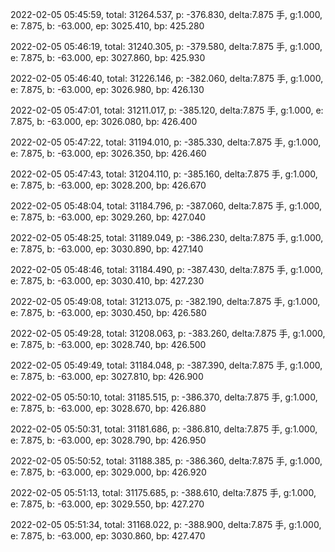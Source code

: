 2022-02-05 05:45:59, total: 31264.537, p: -376.830, delta:7.875 手, g:1.000, e: 7.875, b: -63.000, ep: 3025.410, bp: 425.280

2022-02-05 05:46:19, total: 31240.305, p: -379.580, delta:7.875 手, g:1.000, e: 7.875, b: -63.000, ep: 3027.860, bp: 425.930

2022-02-05 05:46:40, total: 31226.146, p: -382.060, delta:7.875 手, g:1.000, e: 7.875, b: -63.000, ep: 3026.980, bp: 426.130

2022-02-05 05:47:01, total: 31211.017, p: -385.120, delta:7.875 手, g:1.000, e: 7.875, b: -63.000, ep: 3026.080, bp: 426.400

2022-02-05 05:47:22, total: 31194.010, p: -385.330, delta:7.875 手, g:1.000, e: 7.875, b: -63.000, ep: 3026.350, bp: 426.460

2022-02-05 05:47:43, total: 31204.110, p: -385.160, delta:7.875 手, g:1.000, e: 7.875, b: -63.000, ep: 3028.200, bp: 426.670

2022-02-05 05:48:04, total: 31184.796, p: -387.060, delta:7.875 手, g:1.000, e: 7.875, b: -63.000, ep: 3029.260, bp: 427.040

2022-02-05 05:48:25, total: 31189.049, p: -386.230, delta:7.875 手, g:1.000, e: 7.875, b: -63.000, ep: 3030.890, bp: 427.140

2022-02-05 05:48:46, total: 31184.490, p: -387.430, delta:7.875 手, g:1.000, e: 7.875, b: -63.000, ep: 3030.410, bp: 427.230

2022-02-05 05:49:08, total: 31213.075, p: -382.190, delta:7.875 手, g:1.000, e: 7.875, b: -63.000, ep: 3030.450, bp: 426.580

2022-02-05 05:49:28, total: 31208.063, p: -383.260, delta:7.875 手, g:1.000, e: 7.875, b: -63.000, ep: 3028.740, bp: 426.500

2022-02-05 05:49:49, total: 31184.048, p: -387.390, delta:7.875 手, g:1.000, e: 7.875, b: -63.000, ep: 3027.810, bp: 426.900

2022-02-05 05:50:10, total: 31185.515, p: -386.370, delta:7.875 手, g:1.000, e: 7.875, b: -63.000, ep: 3028.670, bp: 426.880

2022-02-05 05:50:31, total: 31181.686, p: -386.810, delta:7.875 手, g:1.000, e: 7.875, b: -63.000, ep: 3028.790, bp: 426.950

2022-02-05 05:50:52, total: 31188.385, p: -386.360, delta:7.875 手, g:1.000, e: 7.875, b: -63.000, ep: 3029.000, bp: 426.920

2022-02-05 05:51:13, total: 31175.685, p: -388.610, delta:7.875 手, g:1.000, e: 7.875, b: -63.000, ep: 3029.550, bp: 427.270

2022-02-05 05:51:34, total: 31168.022, p: -388.900, delta:7.875 手, g:1.000, e: 7.875, b: -63.000, ep: 3030.860, bp: 427.470